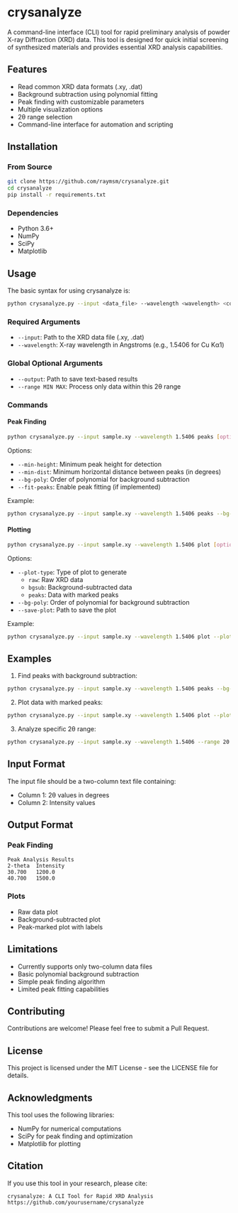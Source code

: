 # crysanalyze

A command-line interface (CLI) tool for rapid preliminary analysis of powder X-ray Diffraction (XRD) data. This tool is designed for quick initial screening of synthesized materials and provides essential XRD analysis capabilities.

## Features

- Read common XRD data formats (.xy, .dat)
- Background subtraction using polynomial fitting
- Peak finding with customizable parameters
- Multiple visualization options
- 2θ range selection
- Command-line interface for automation and scripting

## Installation

### From Source

```bash
git clone https://github.com/raymsm/crysanalyze.git
cd crysanalyze
pip install -r requirements.txt
```

### Dependencies

- Python 3.6+
- NumPy
- SciPy
- Matplotlib

## Usage

The basic syntax for using crysanalyze is:

```bash
python crysanalyze.py --input <data_file> --wavelength <wavelength> <command> [options]
```

### Required Arguments

- `--input`: Path to the XRD data file (.xy, .dat)
- `--wavelength`: X-ray wavelength in Angstroms (e.g., 1.5406 for Cu Kα1)

### Global Optional Arguments

- `--output`: Path to save text-based results
- `--range MIN MAX`: Process only data within this 2θ range

### Commands

#### Peak Finding

```bash
python crysanalyze.py --input sample.xy --wavelength 1.5406 peaks [options]
```

Options:
- `--min-height`: Minimum peak height for detection
- `--min-dist`: Minimum horizontal distance between peaks (in degrees)
- `--bg-poly`: Order of polynomial for background subtraction
- `--fit-peaks`: Enable peak fitting (if implemented)

Example:
```bash
python crysanalyze.py --input sample.xy --wavelength 1.5406 peaks --bg-poly 3 --min-height 100 --min-dist 0.5
```

#### Plotting

```bash
python crysanalyze.py --input sample.xy --wavelength 1.5406 plot [options]
```

Options:
- `--plot-type`: Type of plot to generate
  - `raw`: Raw XRD data
  - `bgsub`: Background-subtracted data
  - `peaks`: Data with marked peaks
- `--bg-poly`: Order of polynomial for background subtraction
- `--save-plot`: Path to save the plot

Example:
```bash
python crysanalyze.py --input sample.xy --wavelength 1.5406 plot --plot-type peaks --save-plot peaks.png
```

## Examples

1. Find peaks with background subtraction:
```bash
python crysanalyze.py --input sample.xy --wavelength 1.5406 peaks --bg-poly 3 --min-height 100
```

2. Plot data with marked peaks:
```bash
python crysanalyze.py --input sample.xy --wavelength 1.5406 plot --plot-type peaks --save-plot peaks.png
```

3. Analyze specific 2θ range:
```bash
python crysanalyze.py --input sample.xy --wavelength 1.5406 --range 20 60 peaks
```

## Input Format

The input file should be a two-column text file containing:
- Column 1: 2θ values in degrees
- Column 2: Intensity values

## Output Format

### Peak Finding
```
Peak Analysis Results
2-theta  Intensity
30.700   1200.0
40.700   1500.0
```

### Plots
- Raw data plot
- Background-subtracted plot
- Peak-marked plot with labels

## Limitations

- Currently supports only two-column data files
- Basic polynomial background subtraction
- Simple peak finding algorithm
- Limited peak fitting capabilities

## Contributing

Contributions are welcome! Please feel free to submit a Pull Request.

## License

This project is licensed under the MIT License - see the LICENSE file for details.

## Acknowledgments

This tool uses the following libraries:
- NumPy for numerical computations
- SciPy for peak finding and optimization
- Matplotlib for plotting

## Citation

If you use this tool in your research, please cite:

```
crysanalyze: A CLI Tool for Rapid XRD Analysis
https://github.com/yourusername/crysanalyze
```